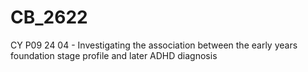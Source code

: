 # CB_2622  
CY P09 24 04 - Investigating the association between the early years foundation stage profile and later ADHD diagnosis
